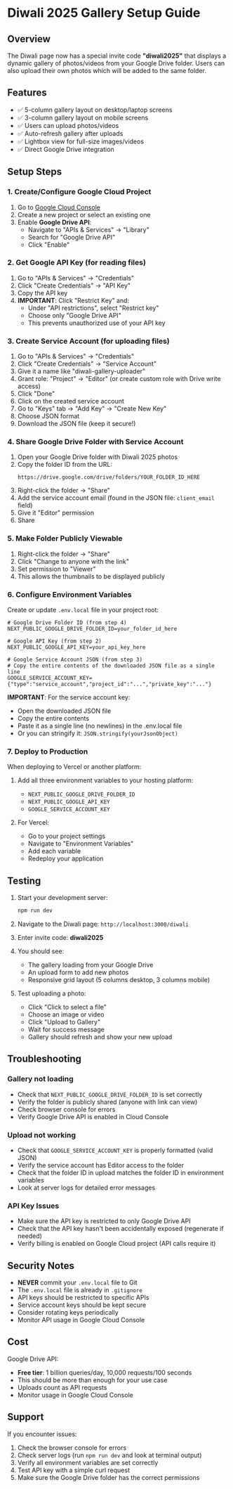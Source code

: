 # Diwali 2025 Gallery Setup Guide

## Overview
The Diwali page now has a special invite code **"diwali2025"** that displays a dynamic gallery of photos/videos from your Google Drive folder. Users can also upload their own photos which will be added to the same folder.

## Features
- ✅ 5-column gallery layout on desktop/laptop screens
- ✅ 3-column gallery layout on mobile screens
- ✅ Users can upload photos/videos
- ✅ Auto-refresh gallery after uploads
- ✅ Lightbox view for full-size images/videos
- ✅ Direct Google Drive integration

## Setup Steps

### 1. Create/Configure Google Cloud Project

1. Go to [Google Cloud Console](https://console.cloud.google.com/)
2. Create a new project or select an existing one
3. Enable **Google Drive API**:
   - Navigate to "APIs & Services" → "Library"
   - Search for "Google Drive API"
   - Click "Enable"

### 2. Get Google API Key (for reading files)

1. Go to "APIs & Services" → "Credentials"
2. Click "Create Credentials" → "API Key"
3. Copy the API key
4. **IMPORTANT**: Click "Restrict Key" and:
   - Under "API restrictions", select "Restrict key"
   - Choose only "Google Drive API"
   - This prevents unauthorized use of your API key

### 3. Create Service Account (for uploading files)

1. Go to "APIs & Services" → "Credentials"
2. Click "Create Credentials" → "Service Account"
3. Give it a name like "diwali-gallery-uploader"
4. Grant role: "Project" → "Editor" (or create custom role with Drive write access)
5. Click "Done"
6. Click on the created service account
7. Go to "Keys" tab → "Add Key" → "Create New Key"
8. Choose JSON format
9. Download the JSON file (keep it secure!)

### 4. Share Google Drive Folder with Service Account

1. Open your Google Drive folder with Diwali 2025 photos
2. Copy the folder ID from the URL:
   ```
   https://drive.google.com/drive/folders/YOUR_FOLDER_ID_HERE
   ```
3. Right-click the folder → "Share"
4. Add the service account email (found in the JSON file: `client_email` field)
5. Give it "Editor" permission
6. Share

### 5. Make Folder Publicly Viewable

1. Right-click the folder → "Share"
2. Click "Change to anyone with the link"
3. Set permission to "Viewer"
4. This allows the thumbnails to be displayed publicly

### 6. Configure Environment Variables

Create or update `.env.local` file in your project root:

```env
# Google Drive Folder ID (from step 4)
NEXT_PUBLIC_GOOGLE_DRIVE_FOLDER_ID=your_folder_id_here

# Google API Key (from step 2)
NEXT_PUBLIC_GOOGLE_API_KEY=your_api_key_here

# Google Service Account JSON (from step 3)
# Copy the entire contents of the downloaded JSON file as a single line
GOOGLE_SERVICE_ACCOUNT_KEY={"type":"service_account","project_id":"...","private_key":"..."}
```

**IMPORTANT**: For the service account key:
- Open the downloaded JSON file
- Copy the entire contents
- Paste it as a single line (no newlines) in the .env.local file
- Or you can stringify it: `JSON.stringify(yourJsonObject)`

### 7. Deploy to Production

When deploying to Vercel or another platform:

1. Add all three environment variables to your hosting platform:
   - `NEXT_PUBLIC_GOOGLE_DRIVE_FOLDER_ID`
   - `NEXT_PUBLIC_GOOGLE_API_KEY`
   - `GOOGLE_SERVICE_ACCOUNT_KEY`

2. For Vercel:
   - Go to your project settings
   - Navigate to "Environment Variables"
   - Add each variable
   - Redeploy your application

## Testing

1. Start your development server:
   ```bash
   npm run dev
   ```

2. Navigate to the Diwali page: `http://localhost:3000/diwali`

3. Enter invite code: **diwali2025**

4. You should see:
   - The gallery loading from your Google Drive
   - An upload form to add new photos
   - Responsive grid layout (5 columns desktop, 3 columns mobile)

5. Test uploading a photo:
   - Click "Click to select a file"
   - Choose an image or video
   - Click "Upload to Gallery"
   - Wait for success message
   - Gallery should refresh and show your new upload

## Troubleshooting

### Gallery not loading
- Check that `NEXT_PUBLIC_GOOGLE_DRIVE_FOLDER_ID` is set correctly
- Verify the folder is publicly shared (anyone with link can view)
- Check browser console for errors
- Verify Google Drive API is enabled in Cloud Console

### Upload not working
- Check that `GOOGLE_SERVICE_ACCOUNT_KEY` is properly formatted (valid JSON)
- Verify the service account has Editor access to the folder
- Check that the folder ID in upload matches the folder ID in environment variables
- Look at server logs for detailed error messages

### API Key Issues
- Make sure the API key is restricted to only Google Drive API
- Check that the API key hasn't been accidentally exposed (regenerate if needed)
- Verify billing is enabled on Google Cloud project (API calls require it)

## Security Notes

- **NEVER** commit your `.env.local` file to Git
- The `.env.local` file is already in `.gitignore`
- API keys should be restricted to specific APIs
- Service account keys should be kept secure
- Consider rotating keys periodically
- Monitor API usage in Google Cloud Console

## Cost

Google Drive API:
- **Free tier**: 1 billion queries/day, 10,000 requests/100 seconds
- This should be more than enough for your use case
- Uploads count as API requests
- Monitor usage in Google Cloud Console

## Support

If you encounter issues:
1. Check the browser console for errors
2. Check server logs (run `npm run dev` and look at terminal output)
3. Verify all environment variables are set correctly
4. Test API key with a simple curl request
5. Make sure the Google Drive folder has the correct permissions
